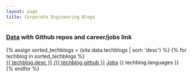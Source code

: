 ```yaml
---
layout: page
title: Corporate Engineering Blogs
---
```


### [Data](https://github.com/griffio/griffio.github.io/blob/master/_data/techblogs.csv) with Github repos and career/jobs link 
<section class="techblogs-flex-layout">
<div class="flex-container">
{% assign sorted_techblogs = (site.data.techblogs | sort: 'desc') %}
{% for techblog in sorted_techblogs %}
<div class="DataSpec"><a class="DataSpec-blog" href="{{ techblog.url }}">{{ techblog.desc }}</a>
<a class="DataSpec-repo" href="https://github.com/{{ techblog.github }}"><span class="octicon-mark-github small-octicon"></span>/{{ techblog.github }}</a>
<a class="DataSpec-jobs" href="{{ techblog.jobs }}">Jobs</a> 
<span>{{ techblog.languages }}</span>
</div>
{% endfor %}
</div>
</section>
